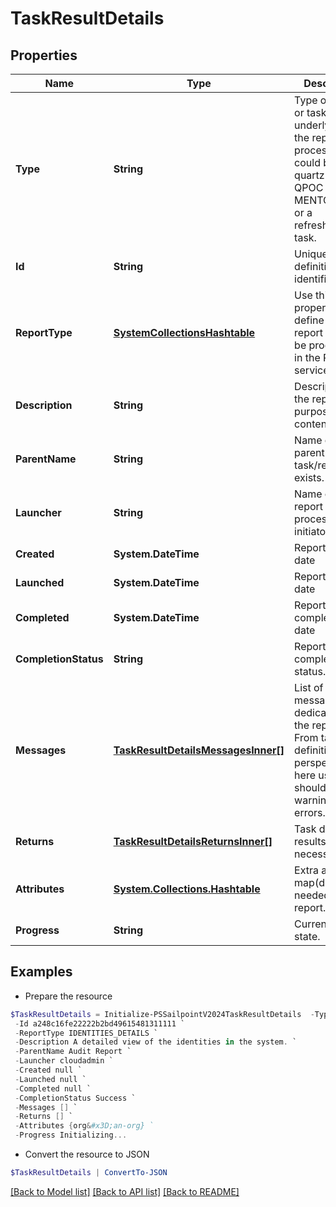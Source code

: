 # TaskResultDetails
## Properties

Name | Type | Description | Notes
------------ | ------------- | ------------- | -------------
**Type** | **String** | Type of the job or task underlying in the report processing. It could be a quartz task, QPOC or MENTOS jobs or a refresh/sync task. | [optional] 
**Id** | **String** | Unique task definition identifier. | [optional] 
**ReportType** | [**SystemCollectionsHashtable**](.md) | Use this property to define what report should be processed in the RDE service. | [optional] 
**Description** | **String** | Description of the report purpose and/or contents. | [optional] 
**ParentName** | **String** | Name of the parent task/report if exists. | [optional] 
**Launcher** | **String** | Name of the report processing initiator. | [optional] 
**Created** | **System.DateTime** | Report creation date | [optional] 
**Launched** | **System.DateTime** | Report start date | [optional] 
**Completed** | **System.DateTime** | Report completion date | [optional] 
**CompletionStatus** | **String** | Report completion status. | [optional] 
**Messages** | [**TaskResultDetailsMessagesInner[]**](TaskResultDetailsMessagesInner.md) | List of the messages dedicated to the report.  From task definition perspective here usually should be warnings or errors. | [optional] 
**Returns** | [**TaskResultDetailsReturnsInner[]**](TaskResultDetailsReturnsInner.md) | Task definition results, if necessary. | [optional] 
**Attributes** | [**System.Collections.Hashtable**](SystemCollectionsHashtable.md) | Extra attributes map(dictionary) needed for the report. | [optional] 
**Progress** | **String** | Current report state. | [optional] 

## Examples

- Prepare the resource
```powershell
$TaskResultDetails = Initialize-PSSailpointV2024TaskResultDetails  -Type MENTOS `
 -Id a248c16fe22222b2bd49615481311111 `
 -ReportType IDENTITIES_DETAILS `
 -Description A detailed view of the identities in the system. `
 -ParentName Audit Report `
 -Launcher cloudadmin `
 -Created null `
 -Launched null `
 -Completed null `
 -CompletionStatus Success `
 -Messages [] `
 -Returns [] `
 -Attributes {org&#x3D;an-org} `
 -Progress Initializing...
```

- Convert the resource to JSON
```powershell
$TaskResultDetails | ConvertTo-JSON
```

[[Back to Model list]](../README.md#documentation-for-models) [[Back to API list]](../README.md#documentation-for-api-endpoints) [[Back to README]](../README.md)

